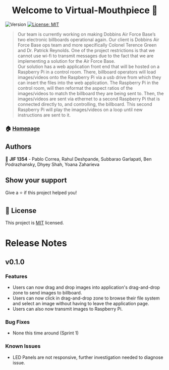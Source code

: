 <h1 align="center">Welcome to Virtual-Mouthpiece 👋</h1>
<p>
  <img alt="Version" src="https://img.shields.io/badge/version-0.1.0-blue.svg?cacheSeconds=2592000" />
  <a href="https://spdx.org/licenses/MIT.html" target="_blank">
    <img alt="License: MIT" src="https://img.shields.io/badge/License-MIT-yellow.svg" />
  </a>
</p>

> Our team is currently working on making Dobbins Air Force Base’s two electronic billboards operational again. Our client is Dobbins Air Force Base ops team and more specifically Colonel Terence Green and Dr. Patrick Reynolds. One of the project restrictions is that we cannot use wi-fi to transmit messages due to the fact that we are implementing a solution for the Air Force Base.  
Our solution has a web application front end that will be hosted on a Raspberry Pi in a control room. There, billboard operators will load images/videos onto the Raspberry Pi via a usb drive from which they can insert the files into the web application. The Raspberry Pi in the control room, will then reformat the aspect ratios of the images/videos to match the billboard they are being sent to. Then, the images/videos are sent via ethernet to a second Raspberry Pi that is connected directly to, and controlling, the billboard. This second Raspberry Pi will play the images/videos on a loop until new instructions are sent to it.

### 🏠 [Homepage](https://github.com/BPod123/Virtual-Mouthpiece)

## Authors

👤 **JIF 1354** - Pablo Correa, Rahul Deshpande, Subbarao Garlapati, Ben Podrazhansky, Dhyey Shah, Yoana Zaharieva

## Show your support

Give a ⭐️ if this project helped you!

## 📝 License

This project is [MIT](https://spdx.org/licenses/MIT.html) licensed.

# Release Notes
## v0.1.0
### Features
* Users can now drag and drop images into application's drag-and-drop zone to send images to billboard.
* Users can now click in drag-and-drop zone to browse their file system and select an image without having to leave the application page.
* Users can also now transmit images to Raspberry Pi.
### Bug Fixes
* None this time around (Sprint 1)
### Known Issues
* LED Panels are not responsive, further investigation needed to diagnose issue.